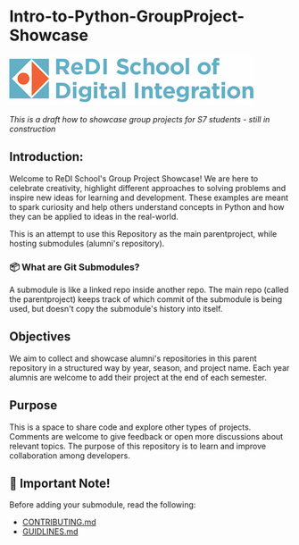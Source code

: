 # Intro-to-Python-GroupProject-Showcase
![alt text](Assets/redi_banner.png)

*This is a draft how to showcase group projects for S7 students - still in construction*

## Introduction:
Welcome to ReDI School's Group Project Showcase! We are here to celebrate creativity, highlight different approaches to solving problems and inspire new ideas for learning and development. These examples are meant to spark curiosity and help others understand concepts in Python and how they can be applied to ideas in the real-world.

 This is an attempt to use this Repository as the main parentproject, while hosting submodules (alumni's repository). 

### 📦 What are Git Submodules?
A submodule is like a linked repo inside another repo. The main repo (called the parentproject) keeps track of which commit of the submodule is being used, but doesn't copy the submodule's history into itself. 

## Objectives
We aim to collect and showcase alumni's repositories in this parent repository in a structured way by year, season, and project name. Each year alumnis are welcome to add their project at the end of each semester.

## Purpose
This is a space to share code and explore other types of projects. Comments are welcome to give feedback or open more discussions about relevant topics. The purpose of this repository is to learn and improve collaboration among developers. 

## 📌 Important Note!
Before adding your submodule, read the following:
- [CONTRIBUTING.md ](CONTRIBUTING.md)
- [GUIDLINES.md](GUIDLINES.md)